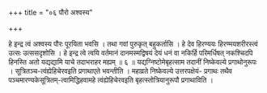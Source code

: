 +++
title = "०६ पौरो अश्वस्य"

+++

हे इन्द्र त्वं अश्वस्य पौरः पूरयिता भवसि । तथा गवां पुरुकृत् बहुकर्तासि । हे देव हिरण्ययः हिरण्मयशरीरस्त्वं उत्सः उत्ससदृशोसि । हे इन्द्र त्वे त्वयि वर्तमानं दानमस्मद्विषयं देयं धनं वा नकिर्हि परिमर्धिषत् नकश्चिदपि हिनस्ति अतो यद्यद्यामि याचे तदाभराहर मह्यम् ॥ ६ ॥ यद्यग्निष्टोमेबृहत्साम तदानीं निष्केवल्ये प्रगाथोनुरूपः । सूत्रितञ्च-त्वंह्येहिचेरवइति प्रगाथाएते भवन्तीति । महाव्रते निष्केवल्ये उत्तरपक्षेयं- प्रगाथः तथैव पञ्चमारण्यकेसूत्रितम्-त्वामिद्धिहवामहे त्वंह्येहिचेरवइति बृहत्स्तोत्रियानुरूपौ प्रगाथाविति ।